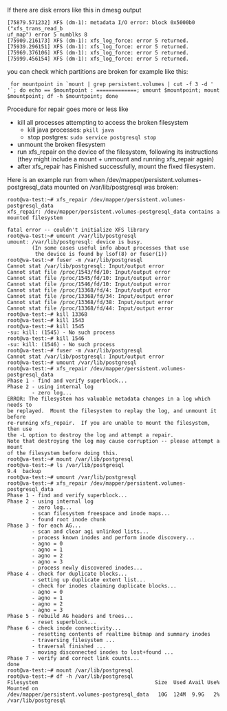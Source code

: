 If there are disk errors like this in dmesg output

    [75879.571232] XFS (dm-1): metadata I/O error: block 0x5000b0 ("xfs_trans_read_b
    uf_map") error 5 numblks 8
    [75909.216173] XFS (dm-1): xfs_log_force: error 5 returned.
    [75939.296151] XFS (dm-1): xfs_log_force: error 5 returned.
    [75969.376106] XFS (dm-1): xfs_log_force: error 5 returned.
    [75999.456154] XFS (dm-1): xfs_log_force: error 5 returned.

you can check which partitions are broken for example like this:

     for mountpoint in `mount | grep persistent.volumes | cut -f 3 -d ' '`; do echo == $mountpoint : =============; umount $mountpoint; mount $mountpoint; df -h $mountpoint; done

Procedure for repair goes more or less like
* kill all processes attempting to access the broken filesystem
  * kill java processes: `pkill java`
  * stop postgres: `sudo service postgresql stop`
* unmount the broken filesystem
* run xfs_repair on the device of the filesystem, following its instructions (they might include a mount + unmount and running xfs_repair again)
* after xfs_repair has Finished successfully, mount the fixed filesystem.

Here is an example run from when /dev/mapper/persistent.volumes-postgresql_data mounted on /var/lib/postgresql was broken:

````
root@va-test:~# xfs_repair /dev/mapper/persistent.volumes-postgresql_data
xfs_repair: /dev/mapper/persistent.volumes-postgresql_data contains a mounted filesystem

fatal error -- couldn't initialize XFS library
root@va-test:~# umount /var/lib/postgresql
umount: /var/lib/postgresql: device is busy.
        (In some cases useful info about processes that use
         the device is found by lsof(8) or fuser(1))
root@va-test:~# fuser -m /var/lib/postgresql
Cannot stat /var/lib/postgresql: Input/output error
Cannot stat file /proc/1543/fd/10: Input/output error
Cannot stat file /proc/1545/fd/10: Input/output error
Cannot stat file /proc/1546/fd/10: Input/output error
Cannot stat file /proc/13368/fd/4: Input/output error
Cannot stat file /proc/13368/fd/34: Input/output error
Cannot stat file /proc/13368/fd/38: Input/output error
Cannot stat file /proc/13368/fd/44: Input/output error
root@va-test:~# kill 13368
root@va-test:~# kill 1543
root@va-test:~# kill 1545
-su: kill: (1545) - No such process
root@va-test:~# kill 1546
-su: kill: (1546) - No such process
root@va-test:~# fuser -m /var/lib/postgresql
Cannot stat /var/lib/postgresql: Input/output error
root@va-test:~# umount /var/lib/postgresql
root@va-test:~# xfs_repair /dev/mapper/persistent.volumes-postgresql_data
Phase 1 - find and verify superblock...
Phase 2 - using internal log
        - zero log...
ERROR: The filesystem has valuable metadata changes in a log which needs to
be replayed.  Mount the filesystem to replay the log, and unmount it before
re-running xfs_repair.  If you are unable to mount the filesystem, then use
the -L option to destroy the log and attempt a repair.
Note that destroying the log may cause corruption -- please attempt a mount
of the filesystem before doing this.
root@va-test:~# mount /var/lib/postgresql
root@va-test:~# ls /var/lib/postgresql
9.4  backup
root@va-test:~# umount /var/lib/postgresql
root@va-test:~# xfs_repair /dev/mapper/persistent.volumes-postgresql_data
Phase 1 - find and verify superblock...
Phase 2 - using internal log
        - zero log...
        - scan filesystem freespace and inode maps...
        - found root inode chunk
Phase 3 - for each AG...
        - scan and clear agi unlinked lists...
        - process known inodes and perform inode discovery...
        - agno = 0
        - agno = 1
        - agno = 2
        - agno = 3
        - process newly discovered inodes...
Phase 4 - check for duplicate blocks...
        - setting up duplicate extent list...
        - check for inodes claiming duplicate blocks...
        - agno = 0
        - agno = 1
        - agno = 2
        - agno = 3
Phase 5 - rebuild AG headers and trees...
        - reset superblock...
Phase 6 - check inode connectivity...
        - resetting contents of realtime bitmap and summary inodes
        - traversing filesystem ...
        - traversal finished ...
        - moving disconnected inodes to lost+found ...
Phase 7 - verify and correct link counts...
done
root@va-test:~# mount /var/lib/postgresql
root@va-test:~# df -h /var/lib/postgresql
Filesystem                                      Size  Used Avail Use% Mounted on
/dev/mapper/persistent.volumes-postgresql_data   10G  124M  9.9G   2% /var/lib/postgresql

````